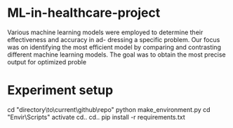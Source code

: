 # ML-in-healthcare-project
Various machine learning models were
employed to determine their effectiveness and accuracy in ad-
dressing a specific problem. Our focus was on identifying the
most efficient model by comparing and contrasting different
machine learning models. The goal was to obtain the most
precise output for optimized proble
# Experiment setup
cd "directory\to\current\github\repo"
python make_environment.py
cd "Envir\Scripts"
activate
cd..
cd..
pip install -r requirements.txt
